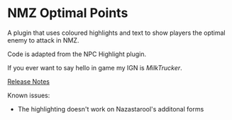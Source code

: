 # NMZ Optimal Points
A plugin that uses coloured highlights and text to show players the optimal enemy to attack in NMZ.

Code is adapted from the NPC Highlight plugin.

If you ever want to say hello in game my IGN is *MilkTrucker*.

[Release Notes](/CHANGELOG.md)

Known issues:
- The highlighting doesn't work on Nazastarool's additonal forms
